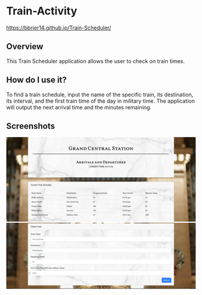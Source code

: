 # Train-Activity
https://bbrier14.github.io/Train-Scheduler/

## Overview
This Train Scheduler application allows the user to check on train times.

## How do I use it?
To find a train schedule, input the name of the specific train, its destination, its interval, and the first train time of the day in military time. The application will output the next arrival time and the minutes remaining.

## Screenshots
![](readmeimages/1.png)
![](readmeimages/2.png)
